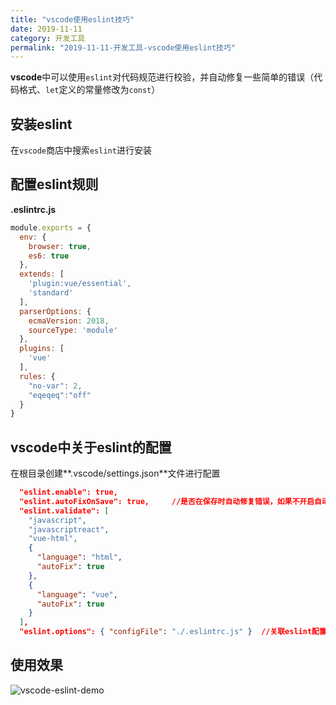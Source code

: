 ```yaml
---
title: "vscode使用eslint技巧"
date: 2019-11-11
category: 开发工具
permalink: "2019-11-11-开发工具-vscode使用eslint技巧"
---
```

**vscode**中可以使用`eslint`对代码规范进行校验，并自动修复一些简单的错误（代码格式、`let`定义的常量修改为`const`）

## 安装eslint

在`vscode`商店中搜索`eslint`进行安装

## 配置eslint规则

**.eslintrc.js**

```js
module.exports = {
  env: {
    browser: true,
    es6: true
  },
  extends: [
    'plugin:vue/essential',
    'standard'
  ],
  parserOptions: {
    ecmaVersion: 2018,
    sourceType: 'module'
  },
  plugins: [
    'vue'
  ],
  rules: {
    "no-var": 2,
    "eqeqeq":"off"
  }
}
```

## vscode中关于eslint的配置

在根目录创建**.vscode/settings.json**文件进行配置

```json
  "eslint.enable": true,
  "eslint.autoFixOnSave": true,		//是否在保存时自动修复错误，如果不开启自动修复也可以使用ctrl+shift+p，使用fix all auto-fixable problems进行手动修复
  "eslint.validate": [
    "javascript",
    "javascriptreact",
    "vue-html",
    {
      "language": "html",
      "autoFix": true
    },
    {
      "language": "vue",
      "autoFix": true
    }
  ],
  "eslint.options": { "configFile": "./.eslintrc.js" }	//关联eslint配置文件，vscode中的eslint将会根据配置文件中的规则进行校验
```


## 使用效果

![vscode-eslint-demo](vscode使用eslint技巧/vscode-eslint-demo.gif)